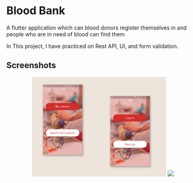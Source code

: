 # Blood Bank

A flutter application which can blood donors register themselves in and people who are
in need of blood can find them

In This project, I have practiced on Rest API, UI, and form validation.

## Screenshots

<p align="center">
  <img src="repo_assets/pic1.png" width="350"/>
    <img src="https://github.com/kaparray/NewsApp/blob/master/assetss/NewsAppFlutterAsset_4.jpeg"/>
</p>